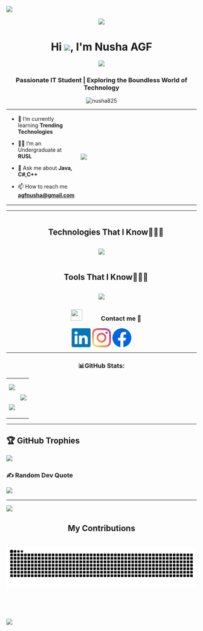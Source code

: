 <a href="https://www.youtube.com/watch?v=dQw4w9WgXcQ"><img src="https://user-images.githubusercontent.com/73097560/115834477-dbab4500-a447-11eb-908a-139a6edaec5c.gif"></a>

<p align="center" ><img  src = "https://github.com/7oSkaaa/7oSkaaa/blob/main/Images/about_me.gif?raw=true" width = 150px></p>
<h1 align="center">Hi <img src = "https://raw.githubusercontent.com/MartinHeinz/MartinHeinz/master/wave.gif" width = 30px>, I'm Nusha AGF</h1>
<p align="center">
  <a href="https://github.com/DenverCoder1/readme-typing-svg"><img src="https://readme-typing-svg.herokuapp.com?font=Time+New+Roman&color=1EB5F7&size=25&center=true&vCenter=true&width=600&height=100&lines=UG+in+RUSL;Full-Stack+Developer;UI/UX+Designer;Mobile+App+Developer;"></a>
</p>
<h3 align="center">Passionate IT Student | Exploring the Boundless World of Technology</h3>
<p align="center"> <img src="https://komarev.com/ghpvc/?username=nusha825&label=Profile%20views&color=770677&style=for-the-badge&logo=star" alt="nusha825" /> </p>

<table align="center">
<tr border="none">
<td width="50%" align="left">
  
- 🌱 I’m currently learning **Trending Technologies**

- 🧑‍🎓 I’m an Undergraduate at **RUSL**

- 💬 Ask me about **Java, C#,C++**

- 📫 How to reach me **agfnusha@gmail.com**

</td>
<td width="50%" align="center">
 <img align="right" src="https://repository-images.githubusercontent.com/588181932/e36ec678-7984-4cdd-8e4c-a3932772ff8e" width = 300px>
  
  </td>
</tr>
</table>


---


<!--h1 without bottom border-->
<div id="user-content-toc">
  <ul align="center">
    <summary><h2 style="display: inline-block">Technologies That I Know👨🏻‍💻</h2></summary>
  </ul>
</div>
<!--tech stack icons-->
<p align="center">
  <a href="https://skillicons.dev">
    <img src="https://skillicons.dev/icons?i=git,aws,cpp,css,docker,postgres,express,figma,firebase,github,html,java,js,mongodb,mysql,nextjs,nodejs,postman,react,tailwind,ts,vscode,kubernetes,angular,ansible,cs,cpp,dart,dotnet,express,flutter,gcp,graphql,hibernate,jenkins,jquery,kafka,laravel,linux,materialui,nestjs,nextjs,nodejs,php,postgres,postman,react,redux,sass,spring,sqlite,tailwind,vite,&perline=14" />
  </a>
</p>


<div id="user-content-toc">
  <ul align="center">
    <summary><h2 style="display: inline-block">Tools That I Know👨🏻‍💻</h2></summary>
  </ul>
</div>
<!--tech stack icons-->
<p align="center">
  <a href="https://skillicons.dev">
    <img src="https://skillicons.dev/icons?i=androidstudio,eclipse,vscode,idea,visualstudio&perline=14" />
  </a>
</p>

<!-- Connect with me -->
<!--h2 without bottom border-->
<div id="user-content-toc">
  <ul align="center">
    <summary>
<h3 align="center" > <img src="https://media.giphy.com/media/iY8CRBdQXODJSCERIr/giphy.gif" width="30" height="30" style="margin-right: 50px;">Contact  me 🤝 </h3></summary>
  </ul>
</div>

<!--icons and links-->
<p align="center">
<a href="https://linkedin.com/in/agfnusha" target="_blank"><img align="center" src="https://raw.githubusercontent.com/CLorant/readme-social-icons/main/large/colored/linkedin.svg" alt="linkedin" height="50" width="50" /></a>
<a href="https://www.instagram.com/nusha_fathii/" target="_blank"><img align="center" src="https://raw.githubusercontent.com/CLorant/readme-social-icons/main/large/colored/instagram.svg" alt="instagram" height="50" width="50" /></a>
<a href="https://www.facebook.com/nushfathiii" target="_blank"><img align="center" src="https://raw.githubusercontent.com/CLorant/readme-social-icons/main/large/colored/facebook.svg" alt="facebook" height="50" width="50" /></a>
</p>


---


<h3 align="center"><b>📊GitHub Stats:</b></h3>
<p align="center">
<table align="center">
<tr border="none">
<td width="50%" align="center">
  
  ![](https://github-readme-stats.vercel.app/api?username=nusha825&theme=dark&hide_border=false&include_all_commits=false&count_private=false)<br/>
  <br></br>
  ![](https://nirzak-streak-stats.vercel.app/?user=nusha825&theme=dark&hide_border=false)<br/>
</td>
<td width="50%" align="center">

 ![](https://github-readme-stats.vercel.app/api/top-langs/?username=nusha825&theme=dark&hide_border=false&include_all_commits=false&count_private=false&layout=compact)
  
  </td>
</tr>
</table>

---

## 🏆 GitHub Trophies
![](https://github-profile-trophy.vercel.app/?username=nusha825&theme=radical&no-frame=false&no-bg=true&margin-w=4)

### ✍️ Random Dev Quote
![](https://quotes-github-readme.vercel.app/api?type=horizontal&theme=radical)

---
[![](https://visitcount.itsvg.in/api?id=nusha825&icon=0&color=0)](https://visitcount.itsvg.in)

<!-- Proudly created with GPRM ( https://gprm.itsvg.in ) -->

<div align="center">
  <h2> My Contributions </h2>
  <br>
  <img alt="snake eating my contributions" src="https://raw.githubusercontent.com/nusha825/nusha825/output/github-contribution-grid-snake-dark.svg" />
  
  <br/><br/><br/>
</div>

<a href="https://www.youtube.com/watch?v=dQw4w9WgXcQ"><img src="https://user-images.githubusercontent.com/73097560/115834477-dbab4500-a447-11eb-908a-139a6edaec5c.gif"></a>

